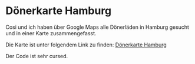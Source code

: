 # Dönerkarte Hamburg

Cosi und ich haben über Google Maps alle Dönerläden in Hamburg gesucht und in einer Karte zusammengefasst. 

Die Karte ist unter folgendem Link zu finden: [Dönerkarte Hamburg](https://rex2go.github.io/doenerkarte-hamburg)

Der Code ist sehr cursed.